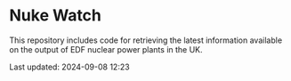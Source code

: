 # Nuke Watch

This repository includes code for retrieving the latest information available on the output of EDF nuclear power plants in the UK.

Last updated: 2024-09-08 12:23